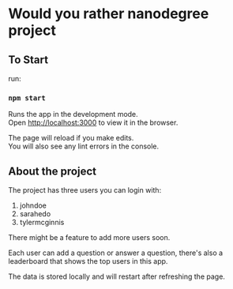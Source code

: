 # Would you rather nanodegree project

## To Start

run:

### `npm start`

Runs the app in the development mode.\
Open [http://localhost:3000](http://localhost:3000) to view it in the browser.

The page will reload if you make edits.\
You will also see any lint errors in the console.
## About the project

The project has three users you can login with:

1. johndoe
2. sarahedo
3. tylermcginnis

There might be a feature to add more users soon.

Each user can add a question or answer a question, there's also a leaderboard that shows the top users in this app.

The data is stored locally and will restart after refreshing the page.